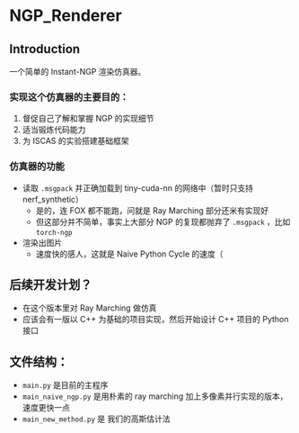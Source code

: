 # NGP_Renderer
## Introduction
一个简单的 Instant-NGP 渲染仿真器。

### 实现这个仿真器的主要目的：
1. 督促自己了解和掌握 NGP 的实现细节
2. 适当锻炼代码能力
3. 为 ISCAS 的实验搭建基础框架

### 仿真器的功能
- 读取 `.msgpack` 并正确加载到 tiny-cuda-nn 的网络中（暂时只支持 nerf_synthetic）
  - 是的，连 FOX 都不能跑，问就是 Ray Marching 部分还米有实现好
  - 但这部分并不简单，事实上大部分 NGP 的复现都抛弃了 `.msgpack` ，比如 `torch-ngp`
- 渲染出图片
  - 速度快的感人，这就是 Naive Python Cycle 的速度（

## 后续开发计划？
- 在这个版本里对 Ray Marching 做仿真
- 应该会有一版以 C++ 为基础的项目实现，然后开始设计 C++ 项目的 Python 接口

## 文件结构：
- `main.py` 是目前的主程序
- `main_naive_ngp.py` 是用朴素的 ray marching 加上多像素并行实现的版本，速度更快一点
- `main_new_method.py` 是 我们的高斯估计法